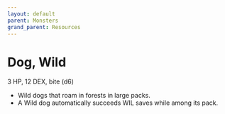 ```yaml
---
layout: default
parent: Monsters
grand_parent: Resources
---
```


# Dog, Wild

3 HP, 12 DEX, bite (d6)  

- Wild dogs that roam in forests in large packs.  
- A Wild dog automatically succeeds WIL saves while among its pack.


